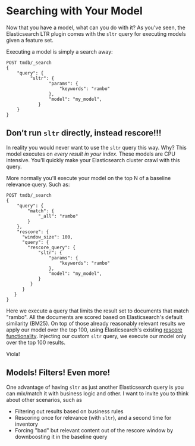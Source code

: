 # Searching with Your Model

Now that you have a model, what can you do with it? As you've seen, the Elasticsearch LTR plugin comes with the `sltr` query for executing models given a feature set. 

Executing a model is simply a search away:

```
POST tmdb/_search
{
    "query": {
         "sltr": {
                "params": {
                    "keywords": "rambo"
                },
                "model": "my_model",
            }
    }
}
```

## Don't run `sltr` directly, instead rescore!!!

In reality you would never want to use the `sltr` query this way. Why? This model executes on *every result in your index*. These models are CPU intensive. You'll quickly make your Elasticsearch cluster crawl with this query.

More normally you'll execute your model on the top N of a baseline relevance query. Such as:

```
POST tmdb/_search
{
    "query": {
        "match": {
            "_all": "rambo"
        }
    },
    "rescore": {
      "window_size": 100,
      "query": {
        "rescore_query": {
            "sltr": {
                "params": {
                    "keywords": "rambo"
                },
                "model": "my_model",
            }
         }
      }
   }
}
```

Here we execute a query that limits the result set to documents that match "rambo". All the documents are scored based on Elasticsearch's default similarity (BM25). On top of those already reasonably relevant results we apply our model over the top 100, using Elasticsearch's existing [rescore functionality](https://www.elastic.co/guide/en/elasticsearch/reference/current/search-request-rescore.html). Injecting our custom `sltr` query, we execute our model only over the top 100 results.

Viola!

## Models! Filters! Even more!

One advantage of having `sltr` as just another Elasticsearch query is you can mix/match it with business logic and other. I want to invite you to think about other scenarios, such as

- Filtering out results based on business rules
- Rescoring once for relevance (with `sltr`), and a second time for inventory
- Forcing "bad" but relevant content out of the rescore window by downboosting it in the baseline query